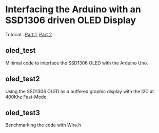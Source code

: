 # Interfacing the Arduino with an SSD1306 driven OLED Display

Tutorial : [Part 1](http://robotcantalk.blogspot.com/2015/03/interfacing-arduino-with-ssd1306-driven.html), [Part 2](http://robotcantalk.blogspot.com/2015/03/interfacing-arduino-with-ssd1306-driven_9.html)

## oled_test
Minimal code to interface the SSD1306 OLED with the Arduino Uno.

## oled_test2
Using the SSD1306 OLED as a buffered graphic display with the I2C at 400Khz Fast-Mode.

## oled_test3
Benchmarking the code with Wire.h

